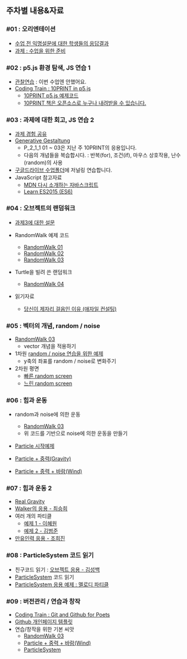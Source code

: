 ## 주차별 내용&자료

### #01 : 오리엔테이션
 * [수업 전 익명설문에 대한 학생들의 응답결과](https://docs.google.com/forms/d/e/1FAIpQLSdcYg08V_ULQWzmFRwuJV8Xlydua8N1P7ZtOcNUJQCmucODeg/viewanalytics)
 * [과제 : 수업을 위한 준비](homework.md)

### #02 : p5.js 환경 탐색, JS 연습 1
 * [관찰연습](https://drive.google.com/open?id=1oFSEH-9C54FsE30wB3IMesZjrcjTpFt1) : 이번 수업엔 안했어요.
 * [Coding Train : 10PRINT in p5.js](https://youtu.be/bEyTZ5ZZxZs)
   * [10PRINT p5.js 예제코드](https://editor.p5js.org/picxenk@gmail.com/sketches/SVxLX99my)
   * [10PRINT 책은 오픈소스로 누구나 내려받을 수 있습니다.](http://10print.org/)

### #03 : 과제에 대한 회고, JS 연습 2
 * [과제 경험 공유](https://docs.google.com/spreadsheets/d/1bpptE2GizWWauTpGBHzu7lhneMTXwhxOtnj9eo5JF6Y/edit?usp=sharing)
 * [Generative Gestaltung](http://www.generative-gestaltung.de/2/)
   * P_2_1_1 01 ~ 03은 지난 주 10PRINT의 응용입니다.
   * 다음의 개념들을 복습합시다. : 반복(for), 조건(if), 마우스 상호작용, 난수(random)의 사용
 * [구글드라이브 수업폴더](https://drive.google.com/open?id=1E2ORI-ujgjlqHDTYcnbF7uus0guqGb9l)에 저널링 연습합니다.
 * JavaScript 참고자료
   * [MDN 다시 소개하는 자바스크립트](https://developer.mozilla.org/en-US/docs/Web/JavaScript/A_re-introduction_to_JavaScript)
   * [Learn ES2015 (ES6)](https://babeljs.io/docs/en/learn)

### #04 : 오브젝트의 랜덤워크
 * [과제3에 대한 설문](https://forms.gle/hW9agxHhNWfsLKRw9)

 * RandomWalk 예제 코드
   * [RandomWalk 01](https://editor.p5js.org/picxenk@gmail.com/sketches/ejxF-rYAP)
   * [RandomWalk 02](https://editor.p5js.org/picxenk@gmail.com/sketches/kl2xkLHQZ)
   * [RandomWalk 03](https://editor.p5js.org/picxenk@gmail.com/sketches/apa77mb1z)
 * Turtle을 빌려 쓴 랜덤워크
   * [RandomWalk 04](https://editor.p5js.org/picxenk@gmail.com/sketches/ynTg0l7af)

 * 읽기자료
   * [당신이 제자리 걸음인 이유 (애자일 컨설팅)](http://egloos.zum.com/agile/v/5749946)

### #05 : 벡터의 개념, random / noise
 * [RandomWalk 03](https://editor.p5js.org/picxenk@gmail.com/sketches/apa77mb1z)
   * vector 개념을 적용하기
 * 1차원 [random / noise 연습을 위한 예제](https://editor.p5js.org/picxenk@gmail.com/sketches/fze46hHr2)
   * y축의 좌표를 random / noise로 변화주기
 * 2차원 평면
   * [빠른 random screen](https://editor.p5js.org/picxenk@gmail.com/sketches/pYTtNoFkZ)
   * [느린 random screen](https://editor.p5js.org/picxenk@gmail.com/sketches/gxvVOj0ss)


### #06 : 힘과 운동
 * random과 noise에 의한 운동
   * [RandomWalk 03](https://editor.p5js.org/picxenk@gmail.com/sketches/apa77mb1z)
   * 위 코드를 기반으로 noise에 의한 운동을 만들기

 * [Particle 시작예제](https://editor.p5js.org/picxenk@gmail.com/sketches/lcFAqov1d)
 * [Particle + 중력(Gravity)](https://editor.p5js.org/picxenk@gmail.com/sketches/hi8yLzOjh)
 * [Particle + 중력 + 바람(Wind)](https://editor.p5js.org/picxenk@gmail.com/sketches/pJVbXrqR3)

### #07 : 힘과 운동 2
 * [Real Gravity](https://editor.p5js.org/picxenk@gmail.com/sketches/8wPVCKsTN)
 * [Walker의 응용 - 최승희](https://editor.p5js.org/dj0603521@gmail.com/sketches/HEbtkm8D8)
 * 여러 개의 파티클
   * [예제 1 - 이혜원](https://editor.p5js.org/vvee2929@gmail.com/sketches/G9nlXeyWu)
   * [예제 2 - 김범준](https://editor.p5js.org/qjawns94@gmail.com/sketches/iByZxsOz6)
 * [만유인력 응용 - 조희진](https://editor.p5js.org/midmost44@gmail.com/sketches/mtJBb8UwG)

### #08 : ParticleSystem 코드 읽기
 * 친구코드 읽기 : [오브젝트 응용 - 김성백](https://editor.p5js.org/dkdlstb112@gmail.com/sketches/elGkr8_Xb)
 * [ParticleSystem](https://editor.p5js.org/picxenk@gmail.com/sketches/wcwkuC_bMd) 코드 읽기
 * [ParticleSystem 응용 예제 : 멜로디 파티클](https://editor.p5js.org/picxenk@gmail.com/sketches/N6Sm6mJX0)

### #09 : 버전관리 / 연습과 창작
  * [Coding Train : Git and Github for Poets](https://www.youtube.com/watch?v=BCQHnlnPusY&list=PLRqwX-V7Uu6ZF9C0YMKuns9sLDzK6zoiV)
  * [Github 개인페이지 템플릿](https://github.com/picxenk/PoeticCodeForNature)
  * 연습/창작을 위한 기본 씨앗
    * [RandomWalk 03](https://editor.p5js.org/picxenk@gmail.com/sketches/apa77mb1z)
    * [Particle + 중력 + 바람(Wind)](https://editor.p5js.org/picxenk@gmail.com/sketches/pJVbXrqR3)
    * [ParticleSystem](https://editor.p5js.org/picxenk@gmail.com/sketches/wcwkuC_bMd)
